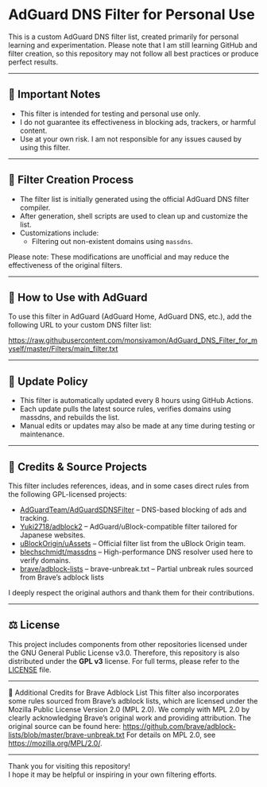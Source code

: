 # AdGuard DNS Filter for Personal Use

This is a custom AdGuard DNS filter list, created primarily for personal learning and experimentation.
Please note that I am still learning GitHub and filter creation, so this repository may not follow all best practices or produce perfect results.

---

## 📌 Important Notes

- This filter is intended for testing and personal use only.
- I do not guarantee its effectiveness in blocking ads, trackers, or harmful content.
- Use at your own risk. I am not responsible for any issues caused by using this filter.

---

## 🔧 Filter Creation Process

- The filter list is initially generated using the official AdGuard DNS filter compiler.
- After generation, shell scripts are used to clean up and customize the list.
- Customizations include:
  - Filtering out non-existent domains using `massdns`.

Please note: These modifications are unofficial and may reduce the effectiveness of the original filters.

---

## 🔗 How to Use with AdGuard

To use this filter in AdGuard (AdGuard Home, AdGuard DNS, etc.), add the following URL to your custom DNS filter list:

https://raw.githubusercontent.com/monsivamon/AdGuard_DNS_Filter_for_myself/master/Filters/main_filter.txt

---

## 🔄 Update Policy

- This filter is automatically updated every 8 hours using GitHub Actions.
- Each update pulls the latest source rules, verifies domains using massdns, and rebuilds the list.
- Manual edits or updates may also be made at any time during testing or maintenance.

---

## 📝 Credits & Source Projects

This filter includes references, ideas, and in some cases direct rules from the following GPL-licensed projects:

- [AdGuardTeam/AdGuardSDNSFilter](https://github.com/AdguardTeam/AdGuardSDNSFilter) – DNS-based blocking of ads and tracking.
- [Yuki2718/adblock2](https://github.com/Yuki2718/adblock2) – AdGuard/uBlock-compatible filter tailored for Japanese websites.
- [uBlockOrigin/uAssets](https://github.com/uBlockOrigin/uAssets) – Official filter list from the uBlock Origin team.
- [blechschmidt/massdns](https://github.com/blechschmidt/massdns) – High-performance DNS resolver used here to verify domains.
- [brave/adblock-lists](https://github.com/brave/adblock-lists/) – brave-unbreak.txt – Partial unbreak rules sourced from Brave’s adblock lists

I deeply respect the original authors and thank them for their contributions.

---

## ⚖️ License

This project includes components from other repositories licensed under the GNU General Public License v3.0.
Therefore, this repository is also distributed under the **GPL v3** license.
For full terms, please refer to the [LICENSE](./LICENSE) file.

---

📝 Additional Credits for Brave Adblock List
This filter also incorporates some rules sourced from Brave’s adblock lists, which are licensed under the Mozilla Public License Version 2.0 (MPL 2.0).
We comply with MPL 2.0 by clearly acknowledging Brave’s original work and providing attribution.
The original source can be found here:
https://github.com/brave/adblock-lists/blob/master/brave-unbreak.txt
For details on MPL 2.0, see https://mozilla.org/MPL/2.0/.

---

Thank you for visiting this repository!  
I hope it may be helpful or inspiring in your own filtering efforts.

